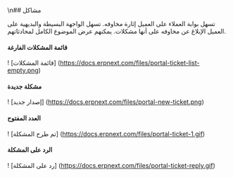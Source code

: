 \n## مشاكل

تسهل بوابة العملاء على العميل إثارة مخاوفه. تسهل الواجهة البسيطة والبديهية على العميل الإبلاغ عن مخاوفه على أنها مشكلات. يمكنهم عرض الموضوع الكامل لمحادثاتهم.

#### قائمة المشكلات الفارغة

! [قائمة المشكلات] (https://docs.erpnext.com/files/portal-ticket-list-empty.png)

#### مشكلة جديدة

! [إصدار جديد] (https://docs.erpnext.com/files/portal-new-ticket.png)

#### العدد المفتوح

! [تم طرح المشكلة] (https://docs.erpnext.com/files/portal-ticket-1.gif)

#### الرد على المشكلة

! [رد على المشكلة] (https://docs.erpnext.com/files/portal-ticket-reply.gif)